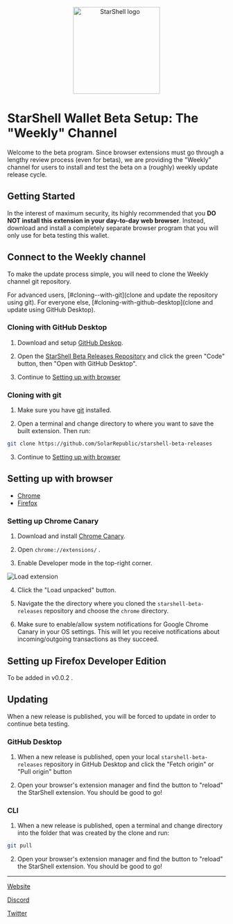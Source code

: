 <p align="center">
  <a href="https://starshell.net/">
    <img src="https://starshell.net/media/logoshort.svg" alt="StarShell logo" width="200">
  </a>
</p>

# StarShell Wallet Beta Setup: The "Weekly" Channel

Welcome to the beta program. Since browser extensions must go through a lengthy review process (even for betas), we are providing the "Weekly" channel for users to install and test the beta on a (roughly) weekly update release cycle.


## Getting Started

In the interest of maximum security, its highly recommended that you **DO NOT install this extension in your day-to-day web browser**. Instead, download and install a completely separate browser program that you will only use for beta testing this wallet.

## Connect to the Weekly channel

To make the update process simple, you will need to clone the Weekly channel git repository.

For advanced users, [#cloning--with-git](clone and update the repository using git).
For everyone else, [#cloning-with-github-desktop](clone and update using GitHub Desktop).


### Cloning with GitHub Desktop

1. Download and setup [GitHub Deskop](https://desktop.github.com/).

2. Open the [StarShell Beta Releases Repository](https://github.com/SolarRepublic/starshell-beta-releases) and click the green "Code" button, then "Open with GitHub Desktop".

3. Continue to [Setting up with browser](#setting-up-with-browser)


### Cloning with git

1. Make sure you have [git](https://git-scm.com/downloads) installed.

2. Open a terminal and change directory to where you want to save the built extension. Then run:

```bash
git clone https://github.com/SolarRepublic/starshell-beta-releases
```

3. Continue to [Setting up with browser](#setting-up-with-browser)


## Setting up with browser

 - [Chrome](#setting-up-chrome-canary)
 - [Firefox](#setting-up-firefox-developer-edition)


### Setting up Chrome Canary

1. Download and install [Chrome Canary](https://www.google.com/chrome/canary/).

2. Open `chrome://extensions/` .

3. Enable Developer mode in the top-right corner.

  ![Load extension](https://user-images.githubusercontent.com/1456400/182080739-7336099b-bd9b-45a3-b250-e763db2500d8.png)

4. Click the "Load unpacked" button.

5. Navigate the the directory where you cloned the `starshell-beta-releases` repository and choose the `chrome` directory.

6. Make sure to enable/allow system notifications for Google Chrome Canary in your OS settings. This will let you receive notifications about incoming/outgoing transactions as they succeed.


## Setting up Firefox Developer Edition

To be added in v0.0.2 .

<!-- 1. Download and install [Firefox Developer Edition](https://www.mozilla.org/en-US/firefox/developer/) -->

<!-- 2. Open `about:addons` . -->


## Updating

When a new release is published, you will be forced to update in order to continue beta testing.


### GitHub Desktop

1. When a new release is published, open your local `starshell-beta-releases` repository in GitHub Desktop and click the "Fetch origin" or "Pull origin" button

2. Open your browser's extension manager and find the button to "reload" the StarShell extension. You should be good to go!


### CLI

1. When a new release is published, open a terminal and change directory into the folder that was created by the clone and run:

```bash
git pull
```

2. Open your browser's extension manager and find the button to "reload" the StarShell extension. You should be good to go!

------

[Website](https://starshell.net/)

[Discord](https://discord.gg/U8SSK7T4xh)

[Twitter](https://twitter.com/StarShellWallet)
